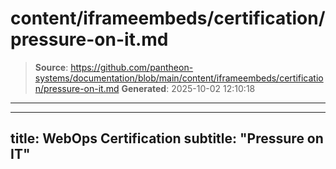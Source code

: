 # content/iframeembeds/certification/pressure-on-it.md

> **Source**: https://github.com/pantheon-systems/documentation/blob/main/content/iframeembeds/certification/pressure-on-it.md
> **Generated**: 2025-10-02 12:10:18

---

---
title: WebOps Certification
subtitle: "Pressure on IT"
---

<Partial file="certification-guide/pressure-on-it.md" />
